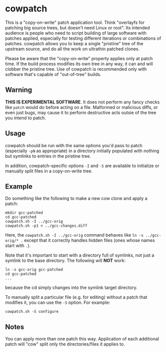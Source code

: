 cowpatch
========

This is a "copy-on-write" patch application tool. Think "overlayfs for
patching big source trees, but doesn't need Linux or root". Its
intended audience is people who need to script building of large
software with patches applied, especially for testing different
iterations or combinations of patches. cowpatch allows you to keep a
single "pristine" tree of the upstream source, and do all the work on
ultrathin patched clones.

Please be aware that the "copy-on-write" property applies only at
patch time. If the build process modifies its own tree in any way, it
can and will clobber the pristine tree. Use of cowpatch is recommended
only with software that's capable of "out-of-tree" builds.

Warning
-------

**THIS IS EXPERIMENTAL SOFTWARE**. It does not perform any fancy
checks like `patch` would do before acting on a file. Malformed or
malicious diffs, or even just bugs, may cause it to perform
destructive acts outsie of the tree you intend to patch.

Usage
-----

cowpatch should be run with the same options you'd pass to patch
(especially `-pN` as appropriate) in a directory initially populated
with nothing but symlinks to entries in the pristine tree.

In addition, cowpatch-specific options `-I` and `-S` are available to
initialize or manually split files in a copy-on-write tree.

Example
-------

Do something like the following to make a new cow clone and apply a
patch:

    mkdir gcc-patched
    cd gcc-patched
    cowpatch.sh -I ../gcc-orig
    cowpatch.sh -p1 < ../gcc-changes.diff

Here, the `cowpatch.sh -I ../gcc-orig` command behaves like `ln -s
../gcc-orig/* .` except that it correctly handles hidden files (ones
whose names start with `.`).

Note that it's important to start with a directory full of symlinks,
not just a symlink to the base directory. The following will **NOT**
work:

    ln -s gcc-orig gcc-patched
    cd gcc-patched
    ...

because the cd simply changes into the symlink target directory.

To manually split a particular file (e.g. for editing) without a patch
that modifies it, you can use the `-S` option. For example:

    cowpatch.sh -S configure

Notes
-----

You can apply more than one patch this way. Application of each
additional patch will "cow" split only the directories/files it
applies to.
